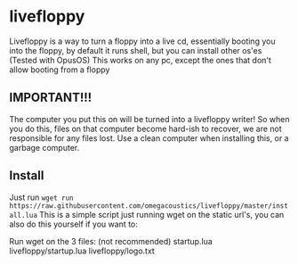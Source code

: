 # livefloppy
Livefloppy is a way to turn a floppy into a live cd, essentially booting you into the floppy, by default it runs shell, but you can install other os'es (Tested with OpusOS) This works on any pc, except the ones that don't allow booting from a floppy 


## IMPORTANT!!!
  The computer you put this on will be turned into a livefloppy writer!
  So when you do this, files on that computer become hard-ish to recover, we are not responsible for any files lost.
  Use a clean computer when installing this, or a garbage computer.
  
## Install
 Just run `wget run https://raw.githubusercontent.com/omegacoustics/livefloppy/master/install.lua`
 This is a simple script just running wget on the static url's, you can also do this yourself if you want to:
 
 Run wget on the 3 files: (not recommended)
 startup.lua
 livefloppy/startup.lua
 livefloppy/logo.txt
